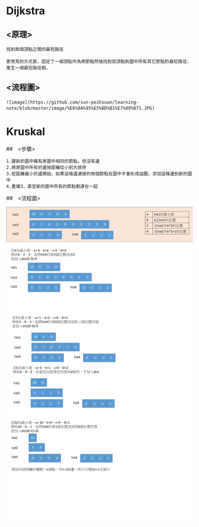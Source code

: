 # Dijkstra

  ## <原理>
  
    找到兩個頂點之間的最短路徑
    
    更常見的方式是，固定了一個頂點作為原節點然後找到該頂點到圖中所有其它節點的最短路徑，產生一個最短路徑樹。
  
  ## <流程圖>
  
    ![image](https://github.com/sun-peihsuan/learning-note/blob/master/image/%E6%8A%95%E5%BD%B1%E7%89%871.JPG)
    
# Kruskal

  ##　<步驟>
  
    1.建新的圖中擁有原圖中相同的節點，但沒有邊
    2.將原圖中所有的邊按距離從小到大排序
    3.從距離最小的邊開始，如果這條邊連接的兩個節點在圖中不會形成迴圈，添加這條邊到新的圖中
    4.重複3，直至新的圖中所有的節點都連在一起
  
  ##　<流程圖>
  
  ![image](https://github.com/sun-peihsuan/learning-note/blob/master/image/hw6-K.jpg)
  
